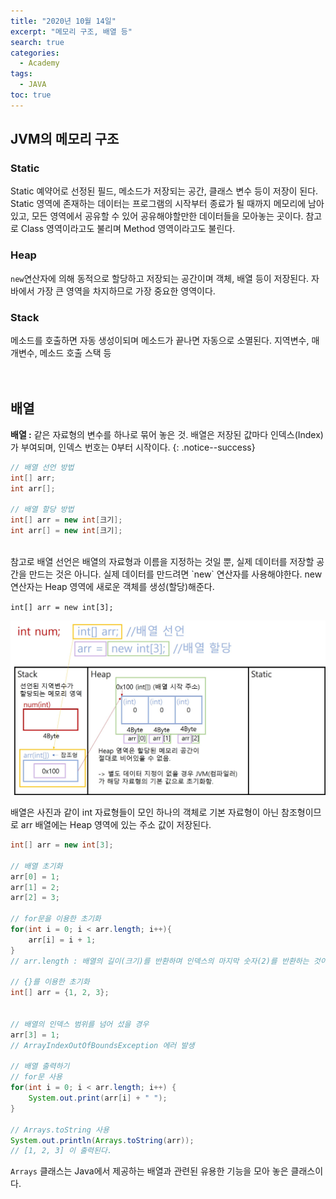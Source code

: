 ```yaml
---
title: "2020년 10월 14일"
excerpt: "메모리 구조, 배열 등"
search: true
categories: 
  - Academy
tags: 
  - JAVA
toc: true
---
```


## JVM의 메모리 구조
### Static 
Static 예약어로 선정된 필드, 메소드가 저장되는 공간, 클래스 변수 등이 저장이 된다.<br/>
Static 영역에 존재하는 데이터는 프로그램의 시작부터 종료가 될 때까지 메모리에 남아있고, 모든 영역에서  공유할 수 있어 공유해야할만한 데이터들을 모아놓는 곳이다. 참고로 Class 영역이라고도 불리며 Method 영역이라고도 불린다.
<br/>

### Heap
`new`연산자에 의해 동적으로 할당하고 저장되는 공간이며 객체, 배열 등이 저장된다. 자바에서 가장 큰 영역을 차지하므로 가장 중요한 영역이다. 

### Stack
메소드를 호출하면 자동 생성이되며 메소드가 끝나면 자동으로 소멸된다. 지역변수, 매개변수, 메소드 호출 스택 등<br/>
<br/>
<br/>

## 배열
**배열 :** 같은 자료형의 변수를 하나로 묶어 놓은 것. 배열은 저장된 값마다 인덱스(Index)가 부여되며, 인덱스 번호는 0부터 시작이다.
{: .notice--success}

```java
// 배열 선언 방법
int[] arr;
int arr[];

// 배열 할당 방법
int[] arr = new int[크기];
int arr[] = new int[크기];
```
<br/>
참고로 배열 선언은 배열의 자료형과 이름을 지정하는 것일 뿐, 실제 데이터를 저장할 공간을 만드는 것은 아니다. 실제 데이터를 만드려면 `new` 연산자를 사용해야한다. new 연산자는 Heap 영역에 새로운 객체를 생성(할당)해준다.

`int[] arr = new int[3];`

<img src="/assets/img/Academy/Java/20201018_01.jpg" width="750" heigth="500"> <br/>

배열은 사진과 같이 int 자료형들이 모인 하나의 객체로 기본 자료형이 아닌 참조형이므로 arr 배열에는 Heap 영역에 있는 주소 값이 저장된다.<br/>

```java
int[] arr = new int[3];

// 배열 초기화
arr[0] = 1;
arr[1] = 2;
arr[2] = 3;

// for문을 이용한 초기화
for(int i = 0; i < arr.length; i++){
    arr[i] = i + 1;
}
// arr.length : 배열의 길이(크기)를 반환하며 인덱스의 마지막 숫자(2)를 반환하는 것이 아니라 인덱스의 개수(3)를 반환한다.

// {}를 이용한 초기화
int[] arr = {1, 2, 3};


// 배열의 인덱스 범위를 넘어 섰을 경우
arr[3] = 1; 
// ArrayIndexOutOfBoundsException 에러 발생

// 배열 출력하기
// for문 사용
for(int i = 0; i < arr.length; i++) {
    System.out.print(arr[i] + " ");
}

// Arrays.toString 사용
System.out.println(Arrays.toString(arr));
// [1, 2, 3] 이 출력된다.
```
`Arrays` 클래스는 Java에서 제공하는 배열과 관련된 유용한 기능을 모아 놓은 클래스이다.


